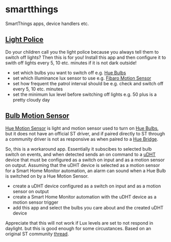 # smartthings
SmartThings apps, device handlers etc.

## [Light Police](https://github.com/batlinal/smartthings/tree/master/light-police.src)

Do your children call you the light police because you always tell them to switch off lights? Then this is for you! Install this app and then configure it to swith off lights every 5, 10 etc. minutes if it is not dark outside!

* set which bulbs you want to switch off e.g. [Hue Bulbs](http://www2.meethue.com/en-us/productdetail/philips-hue-white-and-color-ambiance---extension-bulbs)
* set which illuminance lux sensor to use e.g. [Fibaro Motion Sensor](https://www.fibaro.com/en/products/motion-sensor/)
* set how frequent the patrol interval should be e.g. check and switch off every 5, 10 etc. minutes
* set the minimum lux level before switching off lights e.g. 50 plus is a pretty cloudy day

## [Bulb Motion Sensor](https://github.com/batlinal/smartthings/tree/master/bulb-motion-sensor.src)

[Hue Motion Sensor](http://www2.meethue.com/en-us/productdetail/philips-hue-motion-sensor) is light and motion sensor used to turn on [Hue Bulbs](http://www2.meethue.com/en-us/productdetail/philips-hue-white-and-color-ambiance---extension-bulbs), but it does not have an official ST driver, and if paired directly to ST through a community driver is not as responsive as when paired to a [Hue Bridge](http://www2.meethue.com/en-hk/support/faq-categories/product/hue-bridge/).

So, this is a workaround app. Essentially it subscibes to selected bulb switch on events, and when detected sends an on command to a [uDHT](https://community.smartthings.com/t/release-universal-virtual-device-type-and-translator/47836?source_topic_id=78358) device that must be configured as a switch on input and as a motion sensor on output. Assuming that the uDHT device is selected as a motion sensor for a Smart Home Monitor automation, an alarm can sound when a Hue Bulb is switched on by a Hue Motion Sensor. 

* create a uDHT device configured as a switch on input and as a motion sensor on output
* create a Smart Home Monitor automation with the uDHT device as a motion sensor trigger
* add this app and select the bulbs you care about and the created uDHT device

Appreciate that this will not work if Lux levels are set to not respond in daylight. but this is good enough for some circustances. Based on an original ST community [thread](https://community.smartthings.com/t/hue-bulbs-as-motion-sensor-device-driver/78358).
